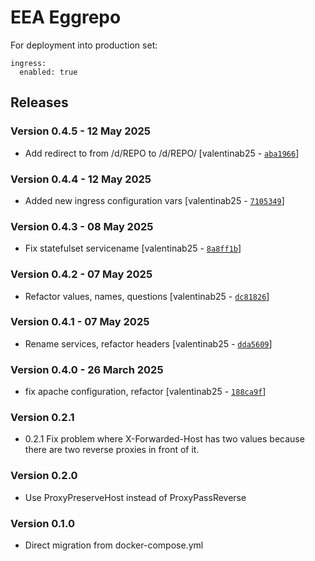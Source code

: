 EEA Eggrepo
===========

For deployment into production set:

    ingress:
      enabled: true

## Releases

### Version 0.4.5 - 12 May 2025
- Add redirect to from /d/REPO to /d/REPO/ [valentinab25 - [`aba1966`](https://github.com/eea/helm-charts/commit/aba1966178992e6d3cf4af9871f2f0faccbafa64)]

### Version 0.4.4 - 12 May 2025
- Added new ingress configuration vars [valentinab25 - [`7105349`](https://github.com/eea/helm-charts/commit/710534985707f26efb855caf5f1e1133e84ac60e)]

### Version 0.4.3 - 08 May 2025
- Fix statefulset servicename [valentinab25 - [`8a8ff1b`](https://github.com/eea/helm-charts/commit/8a8ff1b6444ea7fa7deff634b1af57de5390ae3d)]

### Version 0.4.2 - 07 May 2025
- Refactor values, names, questions [valentinab25 - [`dc81826`](https://github.com/eea/helm-charts/commit/dc81826950d54d1787932274301be18e308e691d)]

### Version 0.4.1 - 07 May 2025
- Rename services, refactor headers [valentinab25 - [`dda5609`](https://github.com/eea/helm-charts/commit/dda56092bd07419835391f4246c0db3215e8008c)]

### Version 0.4.0 - 26 March 2025
- fix apache configuration, refactor [valentinab25 - [`188ca9f`](https://github.com/eea/helm-charts/commit/188ca9f51e8cf402d6b68f1c450bc4b164185fd6)]

### Version 0.2.1
- 0.2.1 Fix problem where X-Forwarded-Host has two values because there are two reverse proxies in front of it.


### Version 0.2.0
- Use ProxyPreserveHost instead of ProxyPassReverse

### Version 0.1.0
-  Direct migration from docker-compose.yml

